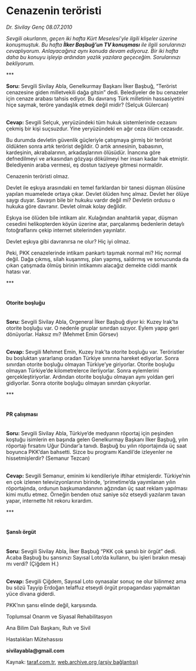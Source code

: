 # Cenazenin teröristi

*Dr. Sivilay Genç 08.07.2010*

<div class="yazi"><p><i>Sevgili okurlarım, geçen iki hafta Kürt Meselesi’yle ilgili klişeler üzerine konuşmuştuk. Bu hafta <b>İlker Başbuğ’un TV konuşması</b> ile ilgili sorularınızı cevaplıyorum. Anlayacağınız aynı konuda devam ediyoruz. Bir iki hafta daha bu konuyu işleyip ardından yazlık yazılara geçeceğim. Sorularınızı bekliyorum. </i></p>
<p>***</p>
<p><b>Soru:</b> Sevgili Sivilay Abla, Genelkurmay Başkanı İlker Başbuğ, “Terörist cenazesine giden milletvekili dağa gitsin” dedi. Belediyeler de bu cenazeler için cenaze arabası tahsis ediyor. Bu davranış Türk milletinin hassasiyetini hiçe saymak, teröre yandaşlık etmek değil midir? (Selçuk Gülercan)</p>
<p><b><br/>Cevap:</b> Sevgili Selçuk, yeryüzündeki tüm hukuk sistemlerinde cezasını çekmiş bir kişi suçsuzdur. Yine yeryüzündeki en ağır ceza ölüm cezasıdır. </p>
<p>Bu durumda devletin güvenlik güçleriyle çatışmaya girmiş bir terörist öldükten sonra artık terörist değildir. O artık annesinin, babasının, kardeşinin, akrabalarının, arkadaşlarının ölüsüdür. İnancına göre defnedilmeyi ve arkasından gözyaşı dökülmeyi her insan kadar hak etmiştir. Belediyenin araba vermesi, eş dostun taziyeye gitmesi normaldir. </p>
<p>Cenazenin teröristi olmaz.</p>
<p>Devlet ile eşkıya arasındaki en temel farklardan bir tanesi düşman ölüsüne yapılan muamelede ortaya çıkar. Devlet ölüden hınç almaz. Devlet her ölüye saygı duyar. Savaşın bile bir hukuku vardır değil mi? Devletin ordusu o hukuka göre davranır. Devlet olmak kolay değildir. </p>
<p>Eşkıya ise ölüden bile intikam alır. Kulağından anahtarlık yapar, düşman cesedini helikopterden köyün üzerine atar, parçalanmış bedenlerin detaylı fotoğraflarını çekip internet sitelerinden yayınlatır. </p>
<p>Devlet eşkıya gibi davranırsa ne olur? Hiç iyi olmaz. </p>
<p>Peki, PKK cenazelerinde intikam pankartı taşımak normal mi? Hiç normal değil. Dağa çıkmış, silah kuşanmış, plan yapmış, saldırmış ve sonucunda da çıkan çatışmada ölmüş birinin intikamını alacağız demekte ciddi mantık hatası var.</p>
<p>*** </p>
<h4><br/>Otorite boşluğu</h4>
<p><b><br/>Soru:</b> Sevgili Sivilay Abla, Orgeneral İlker Başbuğ diyor ki: Kuzey Irak’ta otorite boşluğu var. O nedenle gruplar sınırdan sızıyor. Eylem yapıp geri dönüyorlar. Haksız mı? (Mehmet Emin Görsev)</p>
<p><b><br/>Cevap:</b> Sevgili Mehmet Emin, Kuzey Irak’ta otorite boşluğu var. Teröristler bu boşluktan yararlanıp oradan Türkiye sınırına hareket ediyorlar. Sonra sınırdan otorite boşluğu olmayan Türkiye’ye giriyorlar. Otorite boşluğu olmayan Türkiye’de kilometrelerce ilerliyorlar. Sonra eylemlerini gerçekleştiriyorlar. Ardından otorite boşluğu olmayan aynı yoldan geri gidiyorlar. Sonra otorite boşluğu olmayan sınırdan çıkıyorlar. </p>
<p>***</p>
<h4><br/>PR çalışması</h4>
<p><b><br/>Soru:</b> Sevgili Sivilay Abla, Türkiye’de medyanın röportaj için peşinden koştuğu isimlerin en başında gelen Genelkurmay Başkanı İlker Başbuğ, yılın röportajı fırsatını Uğur Dündar’a tanıdı. Başbuğ bu yılın röportajında üç saat boyunca PKK’dan bahsetti. Sizce bu programı Kandil’de izleyenler ne hissetmişlerdir? (Semanur Tezcan)</p>
<p><b><br/>Cevap:</b> Sevgili Semanur, eminim ki kendileriyle iftihar etmişlerdir. Türkiye’nin en çok izlenen televizyonlarının birinde, ‘primetime’da yayımlanan yılın röportajında, ordunun başkumandanının ağzından üç saat reklam yapılması kimi mutlu etmez. Örneğin benden otuz saniye söz etseydi yazılarım tavan yapar, internette hit rekoru kırardım.</p>
<p>*** </p>
<h4><br/>Şanslı örgüt</h4>
<p><b><br/>Soru:</b> Sevgili Sivilay Abla, İlker Başbuğ “PKK çok şanslı bir örgüt” dedi. Acaba Başbuğ bu şansınızı Sayısal Loto’da kullanın, bu işleri bırakın mesajı mı verdi? (Çiğdem H.)</p>
<p><b><br/>Cevap:</b> Sevgili Çiğdem, Sayısal Loto oynasalar sonuç ne olur bilinmez ama bu sözü Tayyip Erdoğan telaffuz etseydi örgüt propagandası yapmaktan yüce divana giderdi. </p>
<p>PKK’nın şansı elinde değil, karşısında.</p>
<p>Toplumsal Onarım ve Siyasal Rehabilitasyon</p>
<p>Ana Bilim Dalı Başkanı, Ruh ve Sivil</p>
<p>Hastalıkları Mütehassısı</p>
<p><b>sivilayabla@gmail.com</b></p></div>

Kaynak: [taraf.com.tr](http://www.taraf.com.tr:80/dr-sivilay-genc/makale-cenazenin-teroristi.htm), [web.archive.org (arşiv bağlantısı)](http://web.archive.org/web/20100710130442/http://www.taraf.com.tr:80/dr-sivilay-genc/makale-cenazenin-teroristi.htm)
